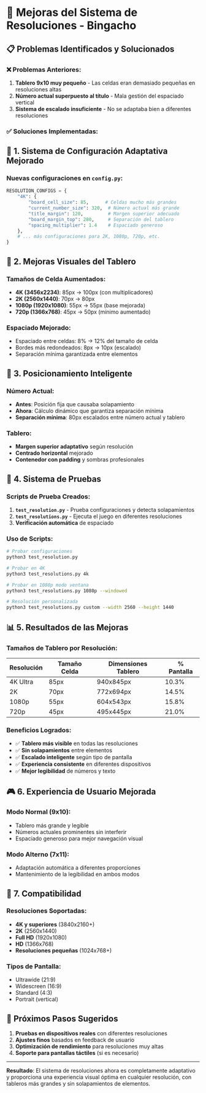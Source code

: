 # 🎯 Mejoras del Sistema de Resoluciones - Bingacho

## 📋 Problemas Identificados y Solucionados

### ❌ Problemas Anteriores:
1. **Tablero 9x10 muy pequeño** - Las celdas eran demasiado pequeñas en resoluciones altas
2. **Número actual superpuesto al título** - Mala gestión del espaciado vertical
3. **Sistema de escalado insuficiente** - No se adaptaba bien a diferentes resoluciones

### ✅ Soluciones Implementadas:

## 🔧 1. Sistema de Configuración Adaptativa Mejorado

### Nuevas configuraciones en `config.py`:
```python
RESOLUTION_CONFIGS = {
    "4K": {
        "board_cell_size": 85,      # Celdas mucho más grandes
        "current_number_size": 320,  # Número actual más grande
        "title_margin": 120,         # Margen superior adecuado
        "board_margin_top": 280,     # Separación del tablero
        "spacing_multiplier": 1.4    # Espaciado generoso
    },
    # ... más configuraciones para 2K, 1080p, 720p, etc.
}
```

## 🎨 2. Mejoras Visuales del Tablero

### Tamaños de Celda Aumentados:
- **4K (3456x2234)**: 85px → 100px (con multiplicadores)
- **2K (2560x1440)**: 70px → 80px
- **1080p (1920x1080)**: 55px → 55px (base mejorada)
- **720p (1366x768)**: 45px → 50px (mínimo aumentado)

### Espaciado Mejorado:
- Espaciado entre celdas: 8% → 12% del tamaño de celda
- Bordes más redondeados: 8px → 10px (escalado)
- Separación mínima garantizada entre elementos

## 📐 3. Posicionamiento Inteligente

### Número Actual:
- **Antes**: Posición fija que causaba solapamiento
- **Ahora**: Cálculo dinámico que garantiza separación mínima
- **Separación mínima**: 80px escalados entre número actual y tablero

### Tablero:
- **Margen superior adaptativo** según resolución
- **Centrado horizontal** mejorado
- **Contenedor con padding** y sombras profesionales

## 🧪 4. Sistema de Pruebas

### Scripts de Prueba Creados:
1. **`test_resolution.py`** - Prueba configuraciones y detecta solapamientos
2. **`test_resolutions.py`** - Ejecuta el juego en diferentes resoluciones
3. **Verificación automática** de espaciado

### Uso de Scripts:
```bash
# Probar configuraciones
python3 test_resolution.py

# Probar en 4K
python3 test_resolutions.py 4k

# Probar en 1080p modo ventana
python3 test_resolutions.py 1080p --windowed

# Resolución personalizada
python3 test_resolutions.py custom --width 2560 --height 1440
```

## 📊 5. Resultados de las Mejoras

### Tamaños de Tablero por Resolución:
| Resolución | Tamaño Celda | Dimensiones Tablero | % Pantalla |
|------------|--------------|-------------------|------------|
| 4K Ultra   | 85px        | 940x845px         | 10.3%      |
| 2K         | 70px        | 772x694px         | 14.5%      |
| 1080p      | 55px        | 604x543px         | 15.8%      |
| 720p       | 45px        | 495x445px         | 21.0%      |

### Beneficios Logrados:
- ✅ **Tablero más visible** en todas las resoluciones
- ✅ **Sin solapamientos** entre elementos
- ✅ **Escalado inteligente** según tipo de pantalla
- ✅ **Experiencia consistente** en diferentes dispositivos
- ✅ **Mejor legibilidad** de números y texto

## 🎮 6. Experiencia de Usuario Mejorada

### Modo Normal (9x10):
- Tablero más grande y legible
- Números actuales prominentes sin interferir
- Espaciado generoso para mejor navegación visual

### Modo Alterno (7x11):
- Adaptación automática a diferentes proporciones
- Mantenimiento de la legibilidad en ambos modos

## 🔄 7. Compatibilidad

### Resoluciones Soportadas:
- **4K y superiores** (3840x2160+)
- **2K** (2560x1440)
- **Full HD** (1920x1080)
- **HD** (1366x768)
- **Resoluciones pequeñas** (1024x768+)

### Tipos de Pantalla:
- Ultrawide (21:9)
- Widescreen (16:9)
- Standard (4:3)
- Portrait (vertical)

## 🚀 Próximos Pasos Sugeridos

1. **Pruebas en dispositivos reales** con diferentes resoluciones
2. **Ajustes finos** basados en feedback de usuario
3. **Optimización de rendimiento** para resoluciones muy altas
4. **Soporte para pantallas táctiles** (si es necesario)

---

**Resultado**: El sistema de resoluciones ahora es completamente adaptativo y proporciona una experiencia visual óptima en cualquier resolución, con tableros más grandes y sin solapamientos de elementos.